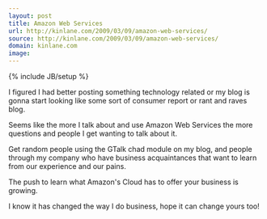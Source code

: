 ```yaml
---
layout: post
title: Amazon Web Services
url: http://kinlane.com/2009/03/09/amazon-web-services/
source: http://kinlane.com/2009/03/09/amazon-web-services/
domain: kinlane.com
image: 
---
```

{% include JB/setup %}<p>I figured I had better posting something technology related or my blog is gonna start looking like some sort of consumer report or rant and raves blog.<p></p>
Seems like the more I talk about and use Amazon Web Services the more questions and people I get wanting to talk about it.<p></p>
Get random people using the GTalk chad module on my blog, and people through my company who have business acquaintances that want to learn from our experience and our pains.<p></p>
The push to learn what Amazon's Cloud has to offer your business is growing.<p></p>
I know it has changed the way I do business, hope it can change yours too!</p>
